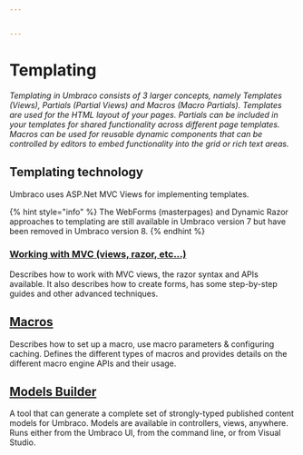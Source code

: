 ```yaml
---


---
```


# Templating

_Templating in Umbraco consists of 3 larger concepts, namely Templates (Views), Partials (Partial Views) and Macros (Macro Partials). Templates are used for the HTML layout of your pages. Partials can be included in your templates for shared functionality across different page templates. Macros can be used for reusable dynamic components that can be controlled by editors to embed functionality into the grid or rich text areas._

## Templating technology

Umbraco uses ASP.Net MVC Views for implementing templates.

{% hint style="info" %}
The WebForms (masterpages) and Dynamic Razor approaches to templating are still available in Umbraco version 7 but have been removed in Umbraco version 8.
{% endhint %}

### [Working with MVC (views, razor, etc...)](mvc/)

Describes how to work with MVC views, the razor syntax and APIs available. It also describes how to create forms, has some step-by-step guides and other advanced techniques.

## [Macros](macros/)

Describes how to set up a macro, use macro parameters & configuring caching. Defines the different types of macros and provides details on the different macro engine APIs and their usage.

## [Models Builder](modelsbuilder/)

A tool that can generate a complete set of strongly-typed published content models for Umbraco. Models are available in controllers, views, anywhere. Runs either from the Umbraco UI, from the command line, or from Visual Studio.
